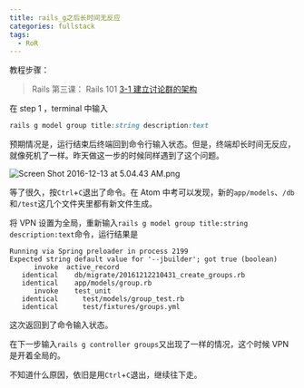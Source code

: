 ```yaml
---
title: rails_g之后长时间无反应
categories: fullstack
tags:
  - RoR
---
```


教程步骤：

> Rails 第三课： Rails 101
> [3-1 建立讨论群的架构](hhttps://fullstack.xinshengdaxue.com/posts/59)

在 step 1 ，terminal 中输入

```ruby
rails g model group title:string description:text
```

预期情况是，运行结束后终端回到命令行输入状态。但是，终端却长时间无反应，就像死机了一样。昨天做这一步的时候同样遇到了这个问题。

<img class="center" src="http://user-image.logdown.io/user/22009/blog/21058/post/1201907/S0SVhz9fSKywsvfX8nSj_Screen%20Shot%202016-12-13%20at%205.04.43%20AM.png" alt="Screen Shot 2016-12-13 at 5.04.43 AM.png">

等了很久，按`Ctrl`+`C`退出了命令。在 Atom 中考可以发现，新的`app/models`、`/db`和`/test`这几个文件夹里都有新文件生成。

将 VPN 设置为全局，重新输入`rails g model group title:string description:text`命令，运行结果是

```
Running via Spring preloader in process 2199
Expected string default value for '--jbuilder'; got true (boolean)
      invoke  active_record
   identical    db/migrate/20161212210431_create_groups.rb
   identical    app/models/group.rb
      invoke    test_unit
   identical      test/models/group_test.rb
   identical      test/fixtures/groups.yml
```

这次返回到了命令输入状态。

在下一步输入`rails g controller groups`又出现了一样的情况，这个时候 VPN 是开着全局的。

不知道什么原因，依旧是用`Ctrl`+`C`退出，继续往下走。
